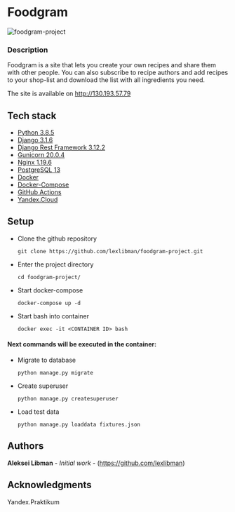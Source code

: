 # Foodgram


![foodgram-project](https://github.com/lexlibman/foodgram-project/workflows/foodgram/badge.svg)


### Description
Foodgram is a site that lets you create your own recipes and share them with other people. 
You can also subscribe to recipe authors and add recipes to your shop-list 
and download the list with all ingredients you need.

The site is available on http://130.193.57.79


## Tech stack
- [Python 3.8.5](https://www.python.org/downloads/release/python-385/) <br>
- [Django 3.1.6](https://www.djangoproject.com) 
- [Django Rest Framework 3.12.2](https://www.django-rest-framework.org) <br>
- [Gunicorn 20.0.4](https://gunicorn.org) <br>
- [Nginx 1.19.6](https://www.nginx.com/resources/wiki/) <br>
- [PostgreSQL 13](https://www.postgresql.org) <br>
- [Docker](https://www.docker.com) <br>
- [Docker-Compose](https://docs.docker.com/compose/) <br>
- [GitHub Actions](https://github.com/features/actions) <br>
- [Yandex.Cloud](https://cloud.yandex.ru) <br>

## Setup
- Clone the github repository
    ```
    git clone https://github.com/lexlibman/foodgram-project.git
    ```
- Enter the project directory
    ```
    cd foodgram-project/
    ```
- Start docker-compose
    ```
    docker-compose up -d
    ```
  
- Start bash into container
    ```
    docker exec -it <CONTAINER ID> bash
    ```
  
#### Next commands will be executed in the container:
  
- Migrate to database
  ```
  python manage.py migrate
  ```
- Create superuser
    ```
    python manage.py createsuperuser
    ```
  
- Load test data
    ```
    python manage.py loaddata fixtures.json
    ```

## Authors

**Aleksei Libman** - *Initial work* - (https://github.com/lexlibman)

## Acknowledgments

Yandex.Praktikum